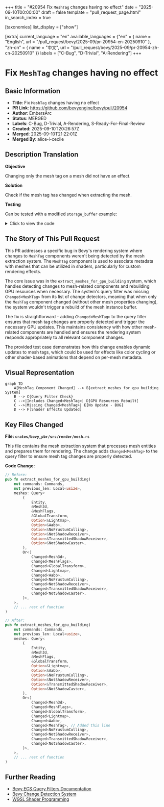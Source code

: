 +++
title = "#20954 Fix `MeshTag` changes having no effect"
date = "2025-09-10T00:00:00"
draft = false
template = "pull_request_page.html"
in_search_index = true

[taxonomies]
list_display = ["show"]

[extra]
current_language = "en"
available_languages = {"en" = { name = "English", url = "/pull_request/bevy/2025-09/pr-20954-en-20250910" }, "zh-cn" = { name = "中文", url = "/pull_request/bevy/2025-09/pr-20954-zh-cn-20250910" }}
labels = ["C-Bug", "D-Trivial", "A-Rendering"]
+++

# Fix `MeshTag` changes having no effect

## Basic Information
- **Title**: Fix `MeshTag` changes having no effect
- **PR Link**: https://github.com/bevyengine/bevy/pull/20954
- **Author**: EmbersArc
- **Status**: MERGED
- **Labels**: C-Bug, D-Trivial, A-Rendering, S-Ready-For-Final-Review
- **Created**: 2025-09-10T20:26:57Z
- **Merged**: 2025-09-10T21:22:01Z
- **Merged By**: alice-i-cecile

## Description Translation
**Objective**

Changing only the mesh tag on a mesh did not have an effect.

**Solution**

Check if the mesh tag has changed when extracting the mesh.

**Testing**

Can be tested with a modified `storage_buffer`  example:

<details>
  <summary>Click to view the code</summary>

```rust
//! This example demonstrates how to use a storage buffer with `AsBindGroup` in a custom material.
use bevy::{
    mesh::MeshTag,
    prelude::*,
    reflect::TypePath,
    render::{render_resource::AsBindGroup, storage::ShaderStorageBuffer},
    shader::ShaderRef,
};

const SHADER_ASSET_PATH: &str = "shaders/storage_buffer.wgsl";

fn main() {
    App::new()
        .add_plugins((DefaultPlugins, MaterialPlugin::<CustomMaterial>::default()))
        .add_systems(Startup, setup)
        .add_systems(Update, update)
        .run();
}

/// set up a simple 3D scene
fn setup(
    mut commands: Commands,
    mut meshes: ResMut<Assets<Mesh>>,
    mut buffers: ResMut<Assets<ShaderStorageBuffer>>,
    mut materials: ResMut<Assets<CustomMaterial>>,
) {
    // Example data for the storage buffer
    let color_data: Vec<[f32; 4]> = (0..13)
        .map(|i| {
            [
                ops::sin(i as f32) / 2.0 + 0.5,
                ops::sin(i as f32 + 2.0) / 2.0 + 0.5,
                ops::sin(i as f32 + 4.0) / 2.0 + 0.5,
                1.0,
            ]
        })
        .collect::<Vec<[f32; 4]>>();

    let colors = buffers.add(ShaderStorageBuffer::from(color_data));

    let mesh_handle = meshes.add(Cuboid::from_size(Vec3::splat(0.3)));
    // Create the custom material with the storage buffer
    let material_handle = materials.add(CustomMaterial {
        colors: colors.clone(),
    });

    // Spawn cubes with the custom material
    for col in -6..=6 {
        for row in -3..=3 {
            commands.spawn((
                Mesh3d(mesh_handle.clone()),
                MeshMaterial3d(material_handle.clone()),
                MeshTag(5),
                Transform::from_xyz(col as f32, row as f32, 0.0),
            ));
        }
    }

    // Camera
    commands.spawn((
        Camera3d::default(),
        Transform::from_xyz(0.0, 0.0, 10.0).looking_at(Vec3::ZERO, Vec3::Y),
    ));
}

// Update the mesh tags.
fn update(time: Res<Time>, mut cubes: Query<&mut MeshTag, With<Mesh3d>>) {
    cubes.iter_mut().for_each(|mut tag| {
        let new_tag = time.elapsed_secs() as u32 % 13;
        dbg!(new_tag);
        **tag = new_tag;
    });
}

// This struct defines the data that will be passed to your shader
#[derive(Asset, TypePath, AsBindGroup, Debug, Clone)]
struct CustomMaterial {
    #[storage(0, read_only)]
    colors: Handle<ShaderStorageBuffer>,
}

impl Material for CustomMaterial {
    fn vertex_shader() -> ShaderRef {
        SHADER_ASSET_PATH.into()
    }

    fn fragment_shader() -> ShaderRef {
        SHADER_ASSET_PATH.into()
    }
}
```

</details>

## The Story of This Pull Request

This PR addresses a specific bug in Bevy's rendering system where changes to `MeshTag` components weren't being detected by the mesh extraction system. The `MeshTag` component is used to associate metadata with meshes that can be utilized in shaders, particularly for custom rendering effects.

The core issue was in the `extract_meshes_for_gpu_building` system, which handles detecting changes to mesh-related components and rebuilding GPU resources when necessary. The system's query filter was missing `Changed<MeshTag>` from its list of change detectors, meaning that when only the `MeshTag` component changed (without other mesh properties changing), the system wouldn't trigger a rebuild of the mesh instance buffer.

The fix is straightforward - adding `Changed<MeshTag>` to the query filter ensures that mesh tag changes are properly detected and trigger the necessary GPU updates. This maintains consistency with how other mesh-related components are handled and ensures the rendering system responds appropriately to all relevant component changes.

The provided test case demonstrates how this change enables dynamic updates to mesh tags, which could be used for effects like color cycling or other shader-based animations that depend on per-mesh metadata.

## Visual Representation

```mermaid
graph TD
    A[MeshTag Component Changed] --> B[extract_meshes_for_gpu_building System]
    B --> C{Query Filter Check}
    C -->|Includes Changed<MeshTag>| D[GPU Resources Rebuilt]
    C -->|Missing Changed<MeshTag>| E[No Update - BUG]
    D --> F[Shader Effects Updated]
```

## Key Files Changed

**File: `crates/bevy_pbr/src/render/mesh.rs`**

This file contains the mesh extraction system that processes mesh entities and prepares them for rendering. The change adds `Changed<MeshTag>` to the query filter to ensure mesh tag changes are properly detected.

**Code Change:**
```rust
// Before:
pub fn extract_meshes_for_gpu_building(
    mut commands: Commands,
    mut previous_len: Local<usize>,
    meshes: Query<
        (
            Entity,
            &Mesh3d,
            &MeshFlags,
            &GlobalTransform,
            Option<&Lightmap>,
            Option<&Aabb>,
            Option<&NoFrustumCulling>,
            Option<&NotShadowReceiver>,
            Option<&TransmittedShadowReceiver>,
            Option<&NotShadowCaster>,
        ),
        Or<(
            Changed<Mesh3d>,
            Changed<MeshFlags>,
            Changed<GlobalTransform>,
            Changed<Lightmap>,
            Changed<Aabb>,
            Changed<NoFrustumCulling>,
            Changed<NotShadowReceiver>,
            Changed<TransmittedShadowReceiver>,
            Changed<NotShadowCaster>,
        )>,
    >,
    // ... rest of function
)

// After:
pub fn extract_meshes_for_gpu_building(
    mut commands: Commands,
    mut previous_len: Local<usize>,
    meshes: Query<
        (
            Entity,
            &Mesh3d,
            &MeshFlags,
            &GlobalTransform,
            Option<&Lightmap>,
            Option<&Aabb>,
            Option<&NoFrustumCulling>,
            Option<&NotShadowReceiver>,
            Option<&TransmittedShadowReceiver>,
            Option<&NotShadowCaster>,
        ),
        Or<(
            Changed<Mesh3d>,
            Changed<MeshFlags>,
            Changed<GlobalTransform>,
            Changed<Lightmap>,
            Changed<Aabb>,
            Changed<MeshTag>, // Added this line
            Changed<NoFrustumCulling>,
            Changed<NotShadowReceiver>,
            Changed<TransmittedShadowReceiver>,
            Changed<NotShadowCaster>,
        )>,
    >,
    // ... rest of function
)
```

## Further Reading

- [Bevy ECS Query Filters Documentation](https://docs.rs/bevy/latest/bevy/ecs/system/struct.Query.html#query-filters)
- [Bevy Change Detection System](https://bevy-cheatbook.github.io/programming/change-detection.html)
- [WGSL Shader Programming](https://gpuweb.github.io/gpuweb/wgsl/)